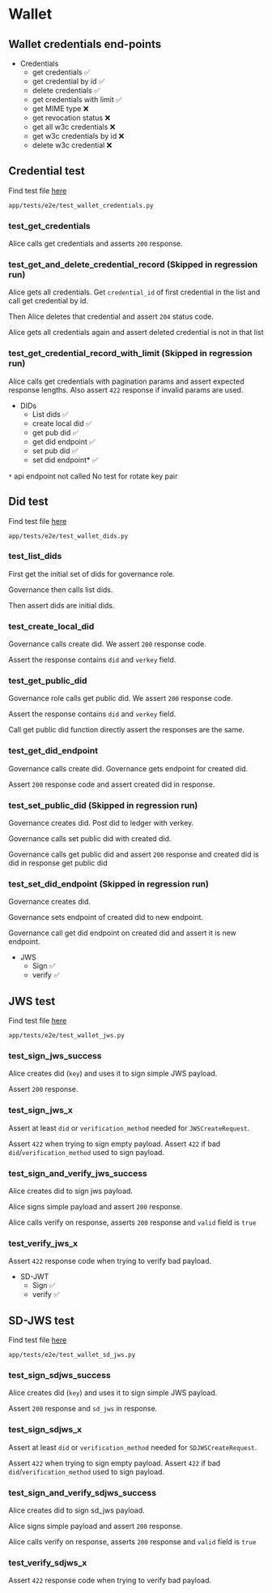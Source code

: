 # Wallet

## Wallet credentials end-points

- Credentials
  - get credentials ✅
  - get credential by id ✅
  - delete credentials ✅
  - get credentials with limit ✅
  - get MIME type ❌
  - get revocation status ❌
  - get all w3c credentials ❌
  - get w3c credentials by id ❌
  - delete w3c credential ❌

## Credential test

Find test file [here](/app/tests/e2e/test_wallet_credentials.py)

`app/tests/e2e/test_wallet_credentials.py`

### test_get_credentials

Alice calls get credentials and asserts `200` response.

### test_get_and_delete_credential_record (Skipped in regression run)

Alice gets all credentials. Get `credential_id` of first credential in the list and call get credential by id.

Then Alice deletes that credential and assert `204` status code.

Alice gets all credentials again and assert deleted credential is not in that list

### test_get_credential_record_with_limit (Skipped in regression run)

Alice calls get credentials with pagination params and assert expected response lengths.
Also assert `422` response if invalid params are used.

- DIDs
  - List dids ✅
  - create local did ✅
  - get pub did ✅
  - get did endpoint ✅
  - set pub did ✅
  - set did endpoint* ✅

`*` api endpoint not called
No test for rotate key pair

## Did test

Find test file [here](/app/tests/e2e/test_wallet_dids.py)

`app/tests/e2e/test_wallet_dids.py`

### test_list_dids

First get the initial set of dids for governance role.

Governance then calls list dids.

Then assert dids are initial dids.

### test_create_local_did

Governance calls create did. We assert `200` response code.

Assert the response contains `did` and `verkey` field.

### test_get_public_did

Governance role calls get public did. We assert `200` response code.

Assert the response contains `did` and `verkey` field.

Call get public did function directly assert the responses are the same.

### test_get_did_endpoint

Governance calls create did. Governance gets endpoint for created did.

Assert `200` response code and assert created did in response.

### test_set_public_did (Skipped in regression run)

Governance creates did. Post did to ledger with verkey.

Governance calls set public did with created did.

Governance calls get public did and assert `200` response and created did is did in response get public did

### test_set_did_endpoint (Skipped in regression run)

Governance creates did.

Governance sets endpoint of created did to new endpoint.

Governance call get did endpoint on created did and assert it is new endpoint.

- JWS
  - Sign ✅
  - verify ✅

## JWS test

Find test file [here](/app/tests/e2e/test_wallet_jws.py)

`app/tests/e2e/test_wallet_jws.py`

### test_sign_jws_success

Alice creates did (`key`) and uses it to sign simple JWS payload.

Assert `200` response.

### test_sign_jws_x

Assert at least `did` or `verification_method` needed for `JWSCreateRequest`.

Assert `422` when trying to sign empty payload. Assert `422` if bad `did`/`verification_method` used to sign payload.

### test_sign_and_verify_jws_success

Alice creates did to sign jws payload.

Alice signs simple payload and assert `200` response.

Alice calls verify on response, asserts `200` response and `valid` field is `true`

### test_verify_jws_x

Assert `422` response code when trying to verify bad payload.

- SD-JWT
  - Sign ✅
  - verify ✅

## SD-JWS test

Find test file [here](/app/tests/e2e/test_wallet_sd_jws.py)

`app/tests/e2e/test_wallet_sd_jws.py`

### test_sign_sdjws_success

Alice creates did (`key`) and uses it to sign simple JWS payload.

Assert `200` response and `sd_jws` in response.

### test_sign_sdjws_x

Assert at least `did` or `verification_method` needed for `SDJWSCreateRequest`.

Assert `422` when trying to sign empty payload. Assert `422` if bad `did`/`verification_method` used to sign payload.

### test_sign_and_verify_sdjws_success

Alice creates did to sign sd_jws payload.

Alice signs simple payload and assert `200` response.

Alice calls verify on response, asserts `200` response and `valid` field is `true`

### test_verify_sdjws_x

Assert `422` response code when trying to verify bad payload.
